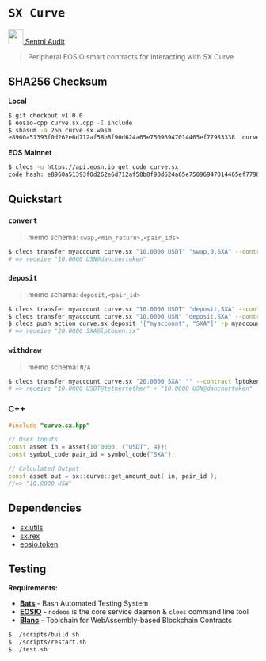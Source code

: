 # **`SX Curve`**

<a href="https://s3.eu-central-1.wasabisys.com/audit-certificates/Smart%20Contract%20Audit%20Certificate%20-%20Sx.curve-final.pdf"><img height=30px src="https://sentnl.io/static/media/sentnl-logo.e5ce1ec4.png" /> Sentnl Audit</a>

> Peripheral EOSIO smart contracts for interacting with SX Curve

## SHA256 Checksum

**Local**
```bash
$ git checkout v1.0.0
$ eosio-cpp curve.sx.cpp -I include
$ shasum -a 256 curve.sx.wasm
e8960a51393f0d262e6d712af58b8f90d624a65e75096947014465ef77983338  curve.sx.wasm
```

**EOS Mainnet**
```bash
$ cleos -u https://api.eosn.io get code curve.sx
code hash: e8960a51393f0d262e6d712af58b8f90d624a65e75096947014465ef77983338
```

## Quickstart

### `convert`

> memo schema: `swap,<min_return>,<pair_ids>`

```bash
$ cleos transfer myaccount curve.sx "10.0000 USDT" "swap,0,SXA" --contract tethertether
# => receive "10.0000 USN@danchortoken"
```

### `deposit`

> memo schema: `deposit,<pair_id>`

```bash
$ cleos transfer myaccount curve.sx "10.0000 USDT" "deposit,SXA" --contract tethertether
$ cleos transfer myaccount curve.sx "10.0000 USN" "deposit,SXA" --contract danchortoken
$ cleos push action curve.sx deposit '["myaccount", "SXA"]' -p myaccount
# => receive "20.0000 SXA@lptoken.sx"
```

### `withdraw`

> memo schema: `N/A`

```bash
$ cleos transfer myaccount curve.sx "20.0000 SXA" "" --contract lptoken.sx
# => receive "10.0000 USDT@tethertether" + "10.0000 USN@danchortoken"
```

### C++

```c++
#include "curve.sx.hpp"

// User Inputs
const asset in = asset{10'0000, {"USDT", 4}};
const symbol_code pair_id = symbol_code{"SXA"};

// Calculated Output
const asset out = sx::curve::get_amount_out( in, pair_id );
//=> "10.0000 USN"
```

## Dependencies

- [sx.utils](https://github.com/stableex/sx.utils)
- [sx.rex](https://github.com/stableex/sx.rex)
- [eosio.token](https://github.com/EOSIO/eosio.contracts)

## Testing

**Requirements:**

- [**Bats**](https://github.com/sstephenson/bats) - Bash Automated Testing System
- [**EOSIO**](https://github.com/EOSIO/eos) - `nodeos` is the core service daemon & `cleos` command line tool
- [**Blanc**](https://github.com/turnpike/blanc) - Toolchain for WebAssembly-based Blockchain Contracts

```bash
$ ./scripts/build.sh
$ ./scripts/restart.sh
$ ./test.sh
```
